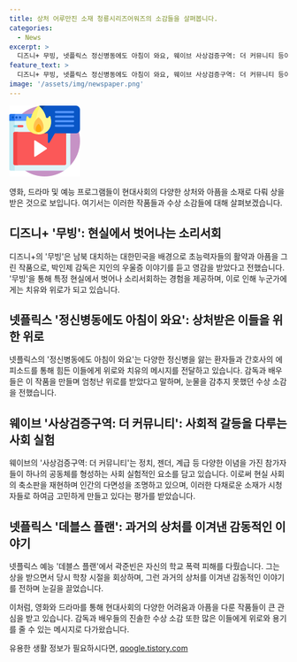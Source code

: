 ```yaml
---
title: 상처 어루만진 소재 청룡시리즈어워즈의 소감들을 살펴봅니다.
categories:
  - News
excerpt: >
  디즈니+ 무빙, 넷플릭스 정신병동에도 아침이 와요, 웨이브 사상검증구역: 더 커뮤니티 등이 대상을 받은 제3회 청룡시리즈어워즈에서 감독과 배우들은 다양한 소재와 수상 소감을 통해 현대 사회의 상처와 아픔을 다뤘다. 감독들은 우울증, 정신병, 학폭 등을 소재로 다루고, 사상검증구역: 더 커뮤니티는 정치, 젠더, 계급 갈등을 다뤘다. 무빙은 남북이 대치하는 대한민국을 배경으로 초능력자들의 활약과 아픔을 그렸다. 정신병동에도 아침이 와요는 정신병을 앓는 환자들과 간호사의 에피소드로 위로와 치유의 메시지를 전했다. 사상검증구역: 더 커뮤니티는 참가자들이 하나의 공동체를 형성하는 사회 실험적 요소로 현실 사회의 축소판을 재현하며 각종 사회 문제를 다뤘다. 또한, 데블스 플랜의 곽준빈은 학폭 피해를 이야기해 주목을 받았다.
feature_text: >
  디즈니+ 무빙, 넷플릭스 정신병동에도 아침이 와요, 웨이브 사상검증구역: 더 커뮤니티 등이 대상을 받은 제3회 청룡시리즈어워즈에서 감독과 배우들은 다양한 소재와 수상 소감을 통해 현대 사회의 상처와 아픔을 다뤘다. 감독들은 우울증, 정신병, 학폭 등을 소재로 다루고, 사상검증구역: 더 커뮤니티는 정치, 젠더, 계급 갈등을 다뤘다. 무빙은 남북이 대치하는 대한민국을 배경으로 초능력자들의 활약과 아픔을 그렸다. 정신병동에도 아침이 와요는 정신병을 앓는 환자들과 간호사의 에피소드로 위로와 치유의 메시지를 전했다. 사상검증구역: 더 커뮤니티는 참가자들이 하나의 공동체를 형성하는 사회 실험적 요소로 현실 사회의 축소판을 재현하며 각종 사회 문제를 다뤘다. 또한, 데블스 플랜의 곽준빈은 학폭 피해를 이야기해 주목을 받았다.
image: '/assets/img/newspaper.png'
---
```


<p><img src="/assets/img/news.png" alt="rentncar 속보" /></p>

<p>영화, 드라마 및 예능 프로그램들이 현대사회의 다양한 상처와 아픔을 소재로 다뤄 상을 받은 것으로 보입니다. 여기서는 이러한 작품들과 수상 소감들에 대해 살펴보겠습니다.</p>

<h2 data-ke-size="size26">디즈니+ '무빙': 현실에서 벗어나는 소리서회</h2>

<p data-ke-size="size16">디즈니+의 '무빙'은 남북 대치하는 대한민국을 배경으로 초능력자들의 활약과 아픔을 그린 작품으로, 박인제 감독은 지인의 우울증 이야기를 듣고 영감을 받았다고 전했습니다. '무빙'을 통해 특정 현실에서 벗어나 소리서회하는 경험을 제공하며, 이로 인해 누군가에게는 치유와 위로가 되고 있습니다.</p>

<h2 data-ke-size="size26">넷플릭스 '정신병동에도 아침이 와요': 상처받은 이들을 위한 위로</h2>

<p data-ke-size="size16">넷플릭스의 '정신병동에도 아침이 와요'는 다양한 정신병을 앓는 환자들과 간호사의 에피소드를 통해 힘든 이들에게 위로와 치유의 메시지를 전달하고 있습니다. 감독과 배우들은 이 작품을 만들며 엄청난 위로를 받았다고 말하며, 눈물을 감추지 못했던 수상 소감을 전했습니다.</p>

<h2 data-ke-size="size26">웨이브 '사상검증구역: 더 커뮤니티': 사회적 갈등을 다루는 사회 실험</h2>

<p data-ke-size="size16">웨이브의 '사상검증구역: 더 커뮤니티'는 정치, 젠더, 계급 등 다양한 이념을 가진 참가자들이 하나의 공동체를 형성하는 사회 실험적인 요소를 담고 있습니다. 이로써 현실 사회의 축소판을 재현하며 인간의 다면성을 조명하고 있으며, 이러한 다채로운 소재가 시청자들로 하여금 고민하게 만들고 있다는 평가를 받았습니다.</p>

<h2 data-ke-size="size26">넷플릭스 '데블스 플랜': 과거의 상처를 이겨낸 감동적인 이야기</h2>

<p data-ke-size="size16">넷플릭스 예능 '데블스 플랜'에서 곽준빈은 자신의 학교 폭력 피해를 다뤘습니다. 그는 상을 받으면서 당시 학창 시절을 회상하며, 그런 과거의 상처를 이겨낸 감동적인 이야기를 전하며 눈길을 끌었습니다.</p>

<p>이처럼, 영화와 드라마를 통해 현대사회의 다양한 어려움과 아픔을 다룬 작품들이 큰 관심을 받고 있습니다. 감독과 배우들의 진솔한 수상 소감 또한 많은 이들에게 위로와 용기를 줄 수 있는 메시지로 다가왔습니다.</p>
유용한 생활 정보가 필요하시다면, <a href="https://qoogle.tistory.com" rel="dofollow">qoogle.tistory.com</a>


